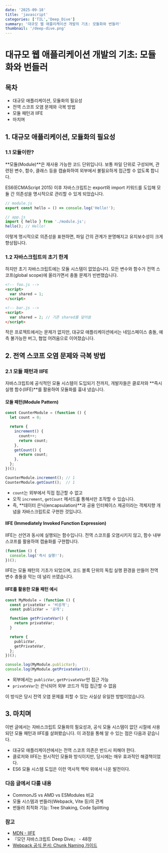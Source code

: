 ```yaml
---
date: '2025-09-18'
title: 'javascript'
categories: ['TIL','Deep_Dive']
summary: '대규모 웹 애플리케이션 개발의 기초: 모듈화와 번들러'
thumbnail: '/deep-dive.png'
---
```


# 대규모 웹 애플리케이션 개발의 기초: 모듈화와 번들러

## 목차
- 대규모 애플리케이션, 모듈화의 필요성
- 전역 스코프 오염 문제와 극복 방법
- 모듈 패턴과 IIFE
- 마치며

## 1. 대규모 애플리케이션, 모듈화의 필요성

### 1.1 모듈이란?

**모듈(Module)**은 재사용 가능한 코드 단위입니다.
보통 파일 단위로 구성되며, 관련된 변수, 함수, 클래스 등을 캡슐화하여 외부에서 불필요하게 접근할 수 없도록 합니다.

ES6(ECMAScript 2015) 이후 자바스크립트는 export와 import 키워드를 도입해 모듈 간 의존성을 명시적으로 관리할 수 있게 되었습니다.

```javascript
// module.js
export const hello = () => console.log('Hello!');

// app.js
import { hello } from './module.js';
hello(); // Hello!
```

이렇게 명시적으로 의존성을 표현하면, 파일 간의 관계가 분명해지고 유지보수성이 크게 향상됩니다.

### 1.2 자바스크립트의 초기 한계

하지만 초기 자바스크립트에는 모듈 시스템이 없었습니다. 모든 변수와 함수가 전역 스코프(global scope)에 올라가면서 충돌 문제가 빈번했습니다.

```html
<!-- foo.js -->
<script>
  var shared = 1;
</script>

<!-- bar.js -->
<script>
  var shared = 2; // 기존 shared를 덮어씀
</script>
```

작은 프로젝트에서는 문제가 없지만, 대규모 애플리케이션에서는 네임스페이스 충돌, 예측 불가능한 버그, 협업 어려움으로 이어졌습니다.

## 2. 전역 스코프 오염 문제와 극복 방법

### 2.1 모듈 패턴과 IIFE

자바스크립트에 공식적인 모듈 시스템이 도입되기 전까지, 개발자들은 클로저와 **즉시 실행 함수(IIFE)**를 활용하여 모듈화를 흉내 냈습니다.

#### 모듈 패턴(Module Pattern)

```javascript
const CounterModule = (function () {
  let count = 0;

  return {
    increment() {
      count++;
      return count;
    },
    getCount() {
      return count;
    },
  };
})();

CounterModule.increment(); // 1
CounterModule.getCount();  // 1
```

- `count`는 외부에서 직접 접근할 수 없고
- 오직 `increment`, `getCount` 메서드를 통해서만 조작할 수 있습니다.
- 즉, **데이터 은닉(encapsulation)**과 공용 인터페이스 제공이라는 객체지향 개념을 자바스크립트로 구현한 것입니다.

#### IIFE (Immediately Invoked Function Expression)

IIFE는 선언과 동시에 실행되는 함수입니다.
전역 스코프를 오염시키지 않고, 함수 내부 스코프를 활용하여 캡슐화를 구현합니다.

```javascript
(function () {
  console.log('즉시 실행!');
})();
```

IIFE는 모듈 패턴의 기초가 되었으며, 코드 블록 단위의 독립 실행 환경을 만들어 전역 변수 충돌을 막는 데 널리 쓰였습니다.

#### IIFE를 활용한 모듈 패턴 예시

```javascript
const MyModule = (function () {
  const privateVar = '비공개';
  const publicVar = '공개';

  function getPrivateVar() {
    return privateVar;
  }

  return {
    publicVar,
    getPrivateVar,
  };
})();

console.log(MyModule.publicVar);        
console.log(MyModule.getPrivateVar());  
```

- 외부에서는 `publicVar`, `getPrivateVar`만 접근 가능
- `privateVar`는 은닉되어 외부 코드가 직접 접근할 수 없음

이 방식은 당시 전역 오염 문제를 피할 수 있는 사실상 유일한 방법이었습니다.

## 3. 마치며

이번 글에서는 자바스크립트 모듈화의 필요성과, 공식 모듈 시스템이 없던 시절에 사용되던 모듈 패턴과 IIFE를 살펴봤습니다.
이 과정을 통해 알 수 있는 점은 다음과 같습니다.

- 대규모 애플리케이션에서는 전역 스코프 의존은 반드시 피해야 한다.
- 클로저와 IIFE는 원시적인 모듈화 방식이지만, 당시에는 매우 효과적인 해결책이었다.
- ES6 모듈 시스템 도입은 이런 역사적 맥락 위에서 나온 발전이다.

### 다음 글에서 다룰 내용
- CommonJS vs AMD vs ESModules 비교
- 모듈 시스템과 번들러(Webpack, Vite 등)의 관계
- 번들러 최적화 기능: Tree Shaking, Code Splitting

### 참고
- [MDN - IIFE](https://developer.mozilla.org/ko/docs/Glossary/IIFE)
- 『모던 자바스크립트 Deep Dive』 - 48장
- [Webpack 공식 문서: Chunk Naming 가이드](https://webpack.js.org/configuration/output/#outputchunkfilename)
